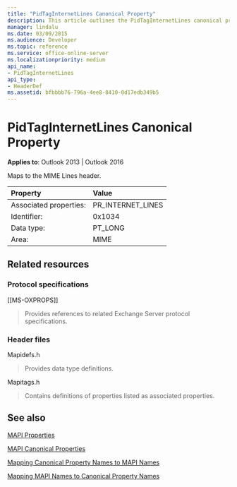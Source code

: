 ```yaml
---
title: "PidTagInternetLines Canonical Property"
description: This article outlines the PidTagInternetLines canonical property, which maps to the MIME Lines header.
manager: lindalu
ms.date: 03/09/2015
ms.audience: Developer
ms.topic: reference
ms.service: office-online-server
ms.localizationpriority: medium
api_name:
- PidTagInternetLines
api_type:
- HeaderDef
ms.assetid: bfbbbb76-796a-4ee8-8410-0d17edb349b5
---
```


# PidTagInternetLines Canonical Property

  
  
**Applies to**: Outlook 2013 | Outlook 2016 
  
Maps to the MIME Lines header.
  
|Property|Value|
|:-----|:-----|
|Associated properties:  <br/> |PR_INTERNET_LINES  <br/> |
|Identifier:  <br/> |0x1034  <br/> |
|Data type:  <br/> |PT_LONG  <br/> |
|Area:  <br/> |MIME  <br/> |
   
## Related resources

### Protocol specifications

[[MS-OXPROPS]] 
  
> Provides references to related Exchange Server protocol specifications.
    
### Header files

Mapidefs.h
  
> Provides data type definitions.
    
Mapitags.h
  
> Contains definitions of properties listed as associated properties.
    
## See also



[MAPI Properties](mapi-properties.md)
  
[MAPI Canonical Properties](mapi-canonical-properties.md)
  
[Mapping Canonical Property Names to MAPI Names](mapping-canonical-property-names-to-mapi-names.md)
  
[Mapping MAPI Names to Canonical Property Names](mapping-mapi-names-to-canonical-property-names.md)

